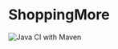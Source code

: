 # ShoppingMore
![Java CI with Maven](https://github.com/eynand/ShoppingMore/workflows/Java%20CI%20with%20Maven/badge.svg)
